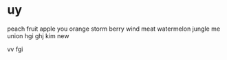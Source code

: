 # uy







peach
fruit
apple 
you
orange
storm
berry
wind
meat
watermelon
jungle
me
union
hgi
ghj
kim
new

vv
fgi
